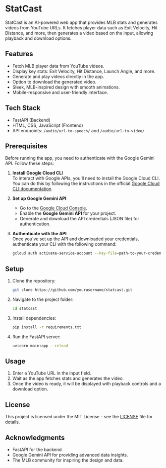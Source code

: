 # StatCast

StatCast is an AI-powered web app that provides MLB stats and generates videos from YouTube URLs. It fetches player data such as Exit Velocity, Hit Distance, and more, then generates a video based on the input, allowing playback and download options.

## Features
- Fetch MLB player data from YouTube videos.
- Display key stats: Exit Velocity, Hit Distance, Launch Angle, and more.
- Generate and play videos directly in the app.
- Option to download the generated video.
- Sleek, MLB-inspired design with smooth animations.
- Mobile-responsive and user-friendly interface.

## Tech Stack
- FastAPI (Backend)
- HTML, CSS, JavaScript (Frontend)
- API endpoints: `/audio/url-to-speech/` and `/audio/url-to-video/`

## Prerequisites
Before running the app, you need to authenticate with the Google Gemini API. Follow these steps:

1. **Install Google Cloud CLI**  
   To interact with Google APIs, you'll need to install the Google Cloud CLI. You can do this by following the instructions in the official [Google Cloud CLI documentation](https://cloud.google.com/sdk/docs/install).

2. **Set up Google Gemini API**  
   - Go to the [Google Cloud Console](https://console.cloud.google.com/).
   - Enable the **Google Gemini API** for your project.
   - Generate and download the API credentials (JSON file) for authentication.

3. **Authenticate with the API**  
   Once you've set up the API and downloaded your credentials, authenticate your CLI with the following command:
   ```bash
   gcloud auth activate-service-account --key-file=path-to-your-credentials-file.json

## Setup
1. Clone the repository:
   ```bash
   git clone https://github.com/yourusername/statcast.git
   ```
2. Navigate to the project folder:
   ```bash
   cd statcast
   ```
3. Install dependencies:
   ```bash
   pip install -r requirements.txt
   ```
4. Run the FastAPI server:
   ```bash
   uvicorn main:app --reload
   ```

## Usage
1. Enter a YouTube URL in the input field.
2. Wait as the app fetches stats and generates the video.
3. Once the video is ready, it will be displayed with playback controls and a download option.

## License
This project is licensed under the MIT License - see the [LICENSE](LICENSE) file for details.

## Acknowledgments
- FastAPI for the backend.
- Google Gemini API for providing advanced data insights.
- The MLB community for inspiring the design and data.
```
